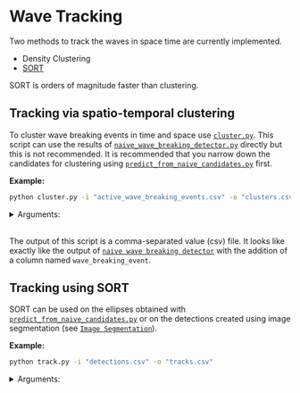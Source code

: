 # Wave Tracking

Two methods to track the waves in space time are currently implemented.

- Density Clustering
- [SORT](https://arxiv.org/abs/1602.00763)

SORT is orders of magnitude faster than clustering.

## Tracking via spatio-temporal clustering

To cluster wave breaking events in time and space use [```cluster.py```](cluster.py). This script can use the results of [```naive_wave_breaking_detector.py```](../util/naive_wave_breaking_detector.py) directly but this is not recommended. It is recommended that you narrow down the candidates for clustering using [```predict_from_naive_candidates.py```](../util/predict_from_naive_candidates.py) first.

**Example:**

```bash
python cluster.py -i "active_wave_breaking_events.csv" -o "clusters.csv" --cluster method "DBSCAN" --eps 10 -min-samples 10
```

<details>
  <summary> Arguments: </summary>

- ```-i [--input]``` Input path with images

- ```-o [--output]``` Output file name (see below for explanation).

- ```--cluster-method``` Either ```DBSCAN``` or ```OPTICS```. ```DBSCAN``` is recommended.

- ```--eps``` Mandatory parameter for ```DBSCAN``` or ```OPTICS```. See [here](https://scikit-learn.org/stable/modules/generated/sklearn.cluster.DBSCAN.html) for details.

- ```--min-samples``` Mandatory parameter for ```DBSCAN``` or ```OPTICS```. See [here](https://scikit-learn.org/stable/modules/generated/sklearn.cluster.DBSCAN.html) for details.

- ```--njobs``` Number of jobs to use.

- ```--chunk-size``` Maximum number of rows to process at a time. Default is 1000. Use lower values to avoid out-of-memory errors.

**Note**: The input data __*must*__ have at least the following entries: `ic`, `jc`, `ir`, `frame`.

</details>
</br>

The output of this script is a comma-separated value (csv) file. It looks like exactly like the output of [```naive wave breaking detector```](util/naive_wave_breaking_detector.py) with the addition of a column named ```wave_breaking_event```.

## Tracking using SORT

SORT can be used on the ellipses obtained with [```predict_from_naive_candidates.py```](../util/predict_from_naive_candidates.py) or on the detections created using image segmentation (see [```Image Segmentation```](../segmentation/README.md)).


**Example:**

```bash
python track.py -i "detections.csv" -o "tracks.csv"
```

<details>
  <summary> Arguments: </summary>

- ```-i [--input]``` Input detections file in csv format.

- ```-o [--output]``` Output file in csv format.

- ```--min-hits``` Minimum number of hits for SORT.

- ```--iou-threshold``` Intersection under union threshold.

- ```--max-age``` Maximum age to keep a track alive.

- ```--njobs``` Number of jobs to use.

- ```--from-ellipses``` Track from ellipses.

**Note**: The input data __*must*__ have at least the following entries: `ic`, `jc`, `ir`, `frame`.

</details>
</br>
